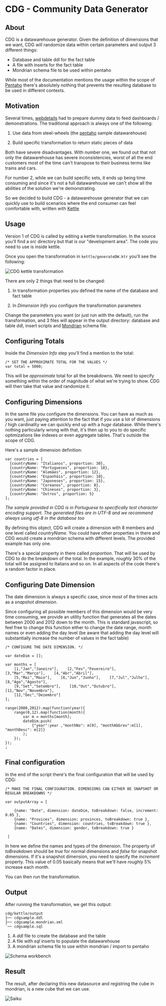 CDG - Community Data Generator
==============================


About
-----


CDG is a datawarehouse generator. Given the definition of dimensions that we
want, CDG will randomize data within certain parameters and output 3 different things:


* Database and table ddl for the fact table
* A file with inserts for the fact table
* Mondrian schema file to be used within pentaho


While most of the documentation mentions the usage within the scope of
[Pentaho](http://www.pentaho.com) there's absolutely nothing that prevents the
resulting database to be used in different contexts.


Motivation
----------

Several times, [webdetails](http://www.webdetails.pt) had to prepare dummy data
to feed dashboards / demonstrations. The traditional approach is always one of the following:

1. Use data from steel-wheels (the [pentaho](http://www.pentaho.com) sample datawarehouse)

2. Build specific transformation to return static pieces of data


Both have severe disadvantages. With number one, we found out that not only the
datawarehouse has severe inconsistencies, worst of all the end customers most
of the time can't transpose to their business terms like trains and cars.

For number 2, while we can build specific sets, it ends up being time consuming
and since it's not a full datawarehouse we can't show all the abilities of the
solution we're demonstrating.


So we decided to build CDG - a datawarehouse generator that we can quickly use
to build scenarios where the end consumer can feel comfortable with, written
with [Kettle](http://kettle.pentaho.org/)


Usage
-----

Version 1 of CDG is called by editing a kettle transformation. In the source
you'll find a _src_ directory but that is our "development area". The code you
need to use is inside kettle.


Once you open the transformation in `kettle/generateDW.ktr` you'll see the following:

![CDG kettle transformation](http://www.webdetails.pt/cdg/cdg-kettle.png)


There are only 2 things that need to be changed:

1. In transformation properties you defined the name of the database and fact table

2. In _Dimension Info_ you configure the transformation parameters


Change the parameters you want (or just run with the default), run the
transformation, and 3 files will appear in the output directory: database and
table ddl, insert scripts and [Mondrian](http://mondrian.pentaho.org) schema
file.


Configuring Totals
------------------

Inside the _Dimension Info_ step you'll find a mention to the total:


	/* SET THE APPROXIMATE TOTAL FOR THE VALUES */
	var total = 5000;


This will be _approximate_ total for all the breakdowns. We need to specify
something within the order of magnitude of what we're trying to show. CDG will
then take that value and randomize it.


Configuring Dimensions
----------------------


In the same file you configure the dimensions. You can have as much as you
want, just paying attention to the fact that if you use a lot of dimensions /
high cardinality we can quickly end up with a *huge* database. While there's
nothing particularly wrong with that, it's then up to you to do specific
optimizations like indexes or even aggregate tables. That's outside the scope
of CDG.


Here's a sample dimension definition:

	var countries = [
	  {countryName: "Italianos", proportion: 30},  
	  {countryName: "Portugueses", proportion: 18},  
	  {countryName: "Alemães", proportion: 12},  
	  {countryName: "Espanhóis", proportion: 10},  
	  {countryName: "Japoneses", proportion: 15},  
	  {countryName: "Coreanos", proportion: 8},  
	  {countryName: "Chineses", proportion: 3},  
	  {countryName: "Outros", proportion: 5}  
	];


_The sample provided in CDG is in Portuguese to specifically test character
encoding support. The generated files are in UTF-8 and we recommend always
using utf-8 in the database too_


By defining this object, CDG will create a dimension with 8 members and one
level called _countryName_. You could have other properties in there and CDG
would create a mondrian schema with different levels. The provided example has
only one.


There's a special property in there called _proportion_. That will be used by
CDG to do the breakdown of the total. In the example, _roughly_ 30% of the
total will be assigned to Italians and so on. In all aspects of the code
there's a random factor in place.


Configuring Date Dimension
--------------------------

The date dimension is always a specific case, since most of the times acts as a
_snapshot dimension_. 


Since configuring all possible members of this dimension would be very time
consuming, we provide an utility function that generates all the dates between
2000 and 2012 down to the month. This is standard javascript, so feel free to
change this function either to change the date range, month names or even
adding the day level (be aware that adding the day level will substantially increase
the number of values in the fact table)


	/* CONFIGURE THE DATE DIMENSION. */

	var dateDim = [];

	var months = [
		[1,"Jan","Janeiro"],    [2,"Fev","Fevereiro"],    [3,"Mar","Março"],    [4,"Abr","Abril"],
		[5,"Mai","Maio"],    [6,"Jun","Junho"],    [7,"Jul","Julho"],    [8,"Ago","Agosto"],
		[9,"Set","Setembro"],    [10,"Out","Outubro"],    [11,"Nov","Novembro"],  
		[12,"Dec","Dezembro"]
	];

	range(2000,2012).map(function(year){
		range(0,12).map(function(month){
			var m = months[month];
			dateDim.push(
				{"year":year ,"monthNo": m[0], "monthAbbrev":m[1], "monthDesc": m[2]}
			);
		});
	});
	;


Final configuration
-------------------

In the end of the script there's the final configuration that will be used by CDG:


	/* MAKE THE FINAL CONFIGURATION. DIMENSIONS CAN EITHER BE SNAPSHOT OR REGULAR BREAKDOWNS */ 

	var outputArray = [
		
		{name: "Date", dimension: dateDim, toBreakdown: false, increment: 0.05 }, 
		{name: "Provices", dimension: provinces, toBreakdown: true },
		{name: "Countries", dimension: countries, toBreakdown: true },
		{name: "Dates", dimension: gender, toBreakdown: true } 
	 
	 ]


In here we define the names and types of the dimension. The property of _toBreakdown_ should be _true_ for normal dimensions and _false_ for snapshot dimensions. If it's a snapshot dimension, you need to specify the _increment_ property. This value of 0.05 basically means that we'll have _roughly_ 5% increase each month.


You can then run the transformation.


Output
------

After running the transformation, we get this output:

	cdg/kettle/output
	├── cdgsample.ddl
	├── cdgsample.mondrian.xml
	`── cdgsample.sql




1. A _ddl_ file to create the database and the table
2. A file with _sql_ inserts to populate the datawarehouse
3. A mondrian schema file to use within mondrian / import to pentaho


![Schema workbench](http://www.webdetails.pt/cdg/cdg-workbench.png)


Result
------

The result, after declaring this new datasource and registring the cube in
mondrian, is a new cube that we can use.

![Saiku](http://www.webdetails.pt/cdg/cdg-saiku.png)

